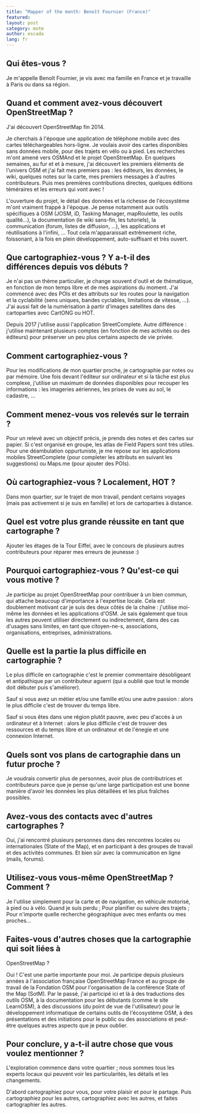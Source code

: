 ```yaml
---
title: "Mapper of the month: Benoît Fournier (France)"
featured:
layout: post
category: motm
author: escada
lang: fr
---
```


## Qui êtes-vous ?

Je m'appelle Benoît Fournier, je vis avec ma famille en France et je
travaille à Paris ou dans sa région.

## Quand et comment avez-vous découvert OpenStreetMap ?

J'ai découvert OpenStreetMap fin 2014.

Je cherchais à l'époque une application de téléphone mobile avec des
cartes téléchargeables hors-ligne.
Je voulais avoir des cartes disponibles sans données mobile, pour des
trajets en vélo ou à pied.
Les recherches m'ont amené vers OSMAnd et le projet OpenStreetMap.
En quelques semaines, au fur et et à mesure, j'ai découvert les
premiers éléments de l'univers OSM et j'ai fait mes premiers pas : les
éditeurs, les données, le wiki, quelques notes sur la carte, mes
premiers messages à d'autres contributeurs.
Puis mes premières contributions directes, quelques éditions
téméraires et les erreurs qui vont avec !

L'ouverture du projet, le détail des données et la richesse de
l'écosystème m'ont vraiment frappé à l'époque.
Je pense notamment aux outils spécifiques à OSM (JOSM, iD, Tasking
Manager, mapRoulette, les outils qualité...), la documentation (le
wiki sans-fin, les tutoriels), la communication (forum, listes de
diffusion, ...), les applications et réutilisations à l'infini, ...
Tout cela m'apparaissait extrêmement riche, foissonant, à la fois en
plein développement, auto-suffisant et très ouvert.

## Que cartographiez-vous ? Y a-t-il des différences depuis vos débuts ?

Je n'ai pas un thème particulier, je change souvent d'outil et de
thématique, en fonction de mon temps libre et de mes aspirations du
moment.
J'ai commencé avec des POIs et des attributs sur les routes pour la
navigation et la cyclabilité (sens uniques, bandes cyclables,
limitations de vitesse, ...).
J'ai aussi fait de la numérisation à partir d'images satellites dans
des cartoparties avec CartONG ou HOT.

Depuis 2017 j'utilise aussi l'application StreetComplete. Autre
différence : j'utilise maintenant plusieurs comptes (en fonction de
mes activités ou des éditeurs) pour préserver un peu plus certains
aspects de vie privée.

## Comment cartographiez-vous ?

Pour les modifications de mon quartier proche, je cartographie par
notes ou par mémoire.
Une fois devant l'éditeur sur ordinateur et si la tâche est plus
complexe, j'utilise un maximum de données disponibles pour recouper
les informations : les imageries aériennes, les prises de vues au sol,
le cadastre, ...

## Comment menez-vous vos relevés sur le terrain ?

Pour un relevé avec un objectif précis, je prends des notes et des
cartes sur papier.
Si c'est organisé en groupe, les atlas de Field Papers sont très utiles.
Pour une déambulation oppurtuniste, je me repose sur les applications
mobiles StreetComplete (pour completer les attributs en suivant les
suggestions) ou Maps.me (pour ajouter des POIs).

## Où cartographiez-vous ? Localement, HOT ?

Dans mon quartier, sur le trajet de mon travail, pendant certains
voyages (mais pas activement si je suis en famille) et lors de
cartoparties à distance.

## Quel est votre plus grande réussite en tant que cartographe ?

Ajouter les étages de la Tour Eiffel, avec le concours de plusieurs
autres contributeurs pour réparer mes erreurs de jeunesse :)

## Pourquoi cartographiez-vous ? Qu'est-ce qui vous motive ?

Je participe au projet OpenStreetMap pour contribuer à un bien commun,
qui attache beaucoup d'importance à l'expertise locale.
Cela est doublement motivant car je suis des deux côtés de la chaîne :
j'utilise moi-même les données et les applications d'OSM.
Je sais également que tous les autres peuvent utiliser directement ou
indirectement, dans des cas d'usages sans limites, en tant que
citoyen-ne-s, associations, organisations, entreprises,
administrations.

## Quelle est la partie la plus difficile en cartographie ?

Le plus difficile en cartographie c'est le premier commentaire
désobligeant et antipathique par un contributeur aguerri (qui a oublié
que tout le monde doit débuter puis s'améliorer).

Sauf si vous avez un métier et/ou une famille et/ou une autre passion
: alors le plus difficile c'est de trouver du temps libre.

Sauf si vous êtes dans une région plutôt pauvre, avec peu d'accès à un
ordinateur et à Internet : alors le plus difficile c'est de trouver
des ressources et du temps libre et un ordinateur et de l'énegie et
une connexion Internet.

## Quels sont vos plans de cartographie dans un futur proche ?

Je voudrais convertir plus de personnes, avoir plus de contributrices
et contributeurs parce que je pense qu'une large participation est une
bonne manière d'avoir les données les plus détaillées et les plus
fraîches possibles.

## Avez-vous des contacts avec d'autres cartographes ?

Oui, j'ai rencontré plusieurs personnes dans des rencontres locales ou
internationales (State of the Map), et en participant à des groupes de
travail et des activités communes.
Et bien sûr avec la communication en ligne (mails, forums).

## Utilisez-vous vous-même OpenStreetMap ? Comment ?

Je l'utilise simplement pour la carte et de navigation, en véhicule
motorisé, à pied ou à vélo.
Quand je suis perdu ;
Pour planifier ou suivre des trajets ;
Pour n'importe quelle recherche géographique avec mes enfants ou mes proches...

## Faites-vous d'autres choses que la cartographie qui soit liées à

OpenStreetMap ?

Oui ! C'est une partie importante pour moi.
Je participe depuis plusieurs années à l'association française
OpenStreetMap France et au groupe de travail de la Fondation OSM pour
l'organisation de la conférence State of the Map (SotM).
Par le passé, j'ai participé ici et là à des traductions des outils
OSM, à la documentation pour les débutants (comme le site LearnOSM), à
des discussions (du point de vue de l'utilisateur) pour le
développement informatique de certains outils de l'écosystème OSM, à
des présentations et des initiations pour le public ou des
associations et peut-être quelques autres aspects que je peux oublier.

## Pour conclure, y a-t-il autre chose que vous voulez mentionner ?

L'exploration commence dans votre quartier ; nous sommes tous les
experts locaux qui peuvent voir les particularités, les détails et les
changements.

D'abord cartographiez pour vous, pour votre plaisir et pour le partage.
Puis cartographiez pour les autres, cartographiez avec les autres, et
faites cartographier les autres.
